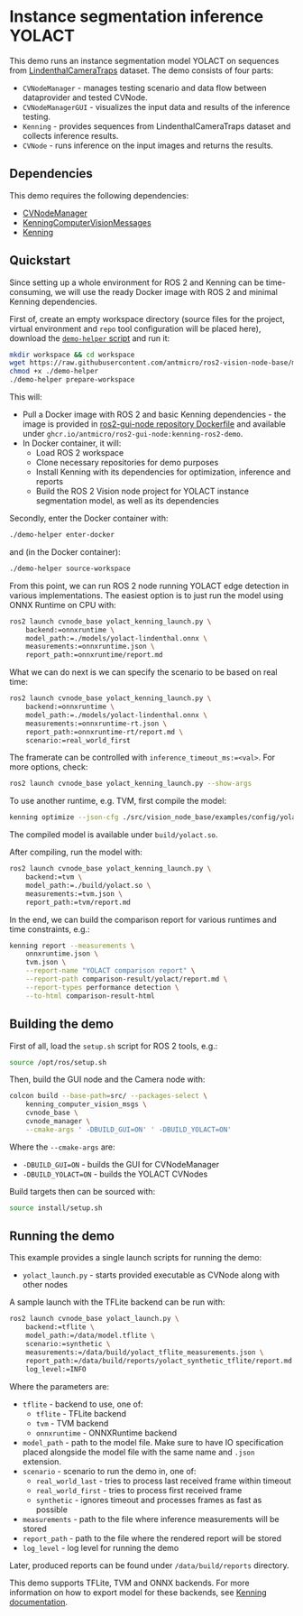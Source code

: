 # Instance segmentation inference YOLACT

This demo runs an instance segmentation model YOLACT on sequences from [LindenthalCameraTraps](https://lila.science/datasets/lindenthal-camera-traps/) dataset.
The demo consists of four parts:

* `CVNodeManager` - manages testing scenario and data flow between dataprovider and tested CVNode.
* `CVNodeManagerGUI` - visualizes the input data and results of the inference testing.
* `Kenning` - provides sequences from LindenthalCameraTraps dataset and collects inference results.
* `CVNode` - runs inference on the input images and returns the results.

## Dependencies

This demo requires the following dependencies:
* [CVNodeManager](https://github.com/antmicro/ros2-vision-node-manager)
* [KenningComputerVisionMessages](https://github.com/antmicro/ros2-kenning-computer-vision-msgs)
* [Kenning](https://github.com/antnmicro/kenning)

## Quickstart

Since setting up a whole environment for ROS 2 and Kenning can be time-consuming, we will use the ready Docker image with ROS 2 and minimal Kenning dependencies.


First of, create an empty workspace directory (source files for the project, virtual environment and `repo` tool configuration will be placed here), download the [`demo-helper` script](https://raw.githubusercontent.com/antmicro/ros2-vision-node-base/main/examples/demo-helper) and run it:

```bash
mkdir workspace && cd workspace
wget https://raw.githubusercontent.com/antmicro/ros2-vision-node-base/main/examples/demo-helper
chmod +x ./demo-helper
./demo-helper prepare-workspace
```

This will:

* Pull a Docker image with ROS 2 and basic Kenning dependencies - the image is provided in [ros2-gui-node repository Dockerfile](https://github.com/antmicro/ros2-gui-node/blob/main/examples/kenning-instance-segmentation/Dockerfile) and available under `ghcr.io/antmicro/ros2-gui-node:kenning-ros2-demo`.
* In Docker container, it will:
    * Load ROS 2 workspace
    * Clone necessary repositories for demo purposes
    * Install Kenning with its dependencies for optimization, inference and reports
    * Build the ROS 2 Vision node project for YOLACT instance segmentation model, as well as its dependencies

Secondly, enter the Docker container with:

```bash
./demo-helper enter-docker
```

and (in the Docker container):

```bash
./demo-helper source-workspace
```

From this point, we can run ROS 2 node running YOLACT edge detection in various implementations.
The easiest option is to just run the model using ONNX Runtime on CPU with:

```bash
ros2 launch cvnode_base yolact_kenning_launch.py \
    backend:=onnxruntime \
    model_path:=./models/yolact-lindenthal.onnx \
    measurements:=onnxruntime.json \
    report_path:=onnxruntime/report.md
```

What we can do next is we can specify the scenario to be based on real time:

```bash
ros2 launch cvnode_base yolact_kenning_launch.py \
    backend:=onnxruntime \
    model_path:=./models/yolact-lindenthal.onnx \
    measurements:=onnxruntime-rt.json \
    report_path:=onnxruntime-rt/report.md \
    scenario:=real_world_first
```

The framerate can be controlled with `inference_timeout_ms:=<val>`.
For more options, check:

```bash
ros2 launch cvnode_base yolact_kenning_launch.py --show-args
```

To use another runtime, e.g. TVM, first compile the model:

```bash
kenning optimize --json-cfg ./src/vision_node_base/examples/config/yolact-tvm-lindenthal.json
```

The compiled model is available under `build/yolact.so`.

After compiling, run the model with:

```bash
ros2 launch cvnode_base yolact_kenning_launch.py \
    backend:=tvm \
    model_path:=./build/yolact.so \
    measurements:=tvm.json \
    report_path:=tvm/report.md
```

In the end, we can build the comparison report for various runtimes and time constraints, e.g.:

```bash
kenning report --measurements \
	onnxruntime.json \
	tvm.json \
	--report-name "YOLACT comparison report" \
	--report-path comparison-result/yolact/report.md \
	--report-types performance detection \
	--to-html comparison-result-html
```

## Building the demo

First of all, load the `setup.sh` script for ROS 2 tools, e.g.:

```bash
source /opt/ros/setup.sh
```

Then, build the GUI node and the Camera node with:

```bash
colcon build --base-path=src/ --packages-select \
    kenning_computer_vision_msgs \
    cvnode_base \
    cvnode_manager \
    --cmake-args ' -DBUILD_GUI=ON' ' -DBUILD_YOLACT=ON'
```

Where the `--cmake-args` are:

* `-DBUILD_GUI=ON` - builds the GUI for CVNodeManager
* `-DBUILD_YOLACT=ON` - builds the YOLACT CVNodes

Build targets then can be sourced with:

```bash
source install/setup.sh
```

## Running the demo

This example provides a single launch scripts for running the demo:

* `yolact_launch.py` - starts provided executable as CVNode along with other nodes

A sample launch with the TFLite backend can be run with:

```bash
ros2 launch cvnode_base yolact_launch.py \
    backend:=tflite \
    model_path:=/data/model.tflite \
    scenario:=synthetic \
    measurements:=/data/build/yolact_tflite_measurements.json \
    report_path:=/data/build/reports/yolact_synthetic_tflite/report.md \
    log_level:=INFO
```

Where the parameters are:

* `tflite` - backend to use, one of:
    * `tflite` - TFLite backend
    * `tvm` - TVM backend
    * `onnxruntime` - ONNXRuntime backend
* `model_path` - path to the model file.
Make sure to have IO specification placed alongside the model file with the same name and `.json` extension.
* `scenario` - scenario to run the demo in, one of:
    * `real_world_last` - tries to process last received frame within timeout
    * `real_world_first` - tries to process first received frame
    * `synthetic` - ignores timeout and processes frames as fast as possible
* `measurements` - path to the file where inference measurements will be stored
* `report_path` - path to the file where the rendered report will be stored
* `log_level` - log level for running the demo

Later, produced reports can be found under `/data/build/reports` directory.

This demo supports TFLite, TVM and ONNX backends.
For more information on how to export model for these backends, see [Kenning documentation](https://antmicro.github.io/kenning/json-scenarios.html).
